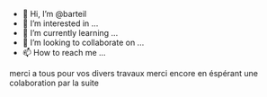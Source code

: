- 👋 Hi, I’m @barteil
- 👀 I’m interested in ...
- 🌱 I’m currently learning ...
- 💞️ I’m looking to collaborate on ...
- 📫 How to reach me ...

<!---
barteil/barteil is a ✨ special ✨ repository because its `README.md` (this file) appears on your GitHub profile.
You can click the Preview link to take a look at your changes.
--->
merci a tous pour vos divers travaux merci encore en éspérant une colaboration par la suite
